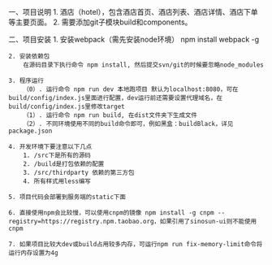 一、项目说明
    1. 酒店（hotel），包含酒店首页、酒店列表、酒店详情、酒店下单等主要页面。
    2. 需要添加git子模块build和components。

二、项目安装
    1. 安装webpack（需先安装node环境）
        npm install webpack -g
        
    2. 安装依赖包
        在源码目录下执行命令 npm install, 然后提交svn/git的时候要忽略node_modules

    3. 程序运行
        （0）. 运行命令 npm run dev 本地跑项目 默认为localhost:8080，可在build/config/index.js里面进行配置，dev运行前还需要设置代理域名，在build/config/index.js里修改target
        （1）. 运行命令 npm run build, 在dist文件夹下生成文件
        （2）. 不同环境使用不同的build命令即可，例如黑盒：buildBlack，详见package.json

    4. 开发环境下要注意以下几点
        1. /src下是所有的源码
        2. /build是打包依赖的配置
        3. /src/thirdparty 依赖的第三方包
        4. 所有样式用less编写

    5. 项目代码会部署到服务端的static下面

    6. 直接使用npm会比较慢，可以使用cnpm的镜像 npm install -g cnpm --registry=https://registry.npm.taobao.org，如果引用了sinosun-ui则不能使用cnpm

    7. 如果项目比较大dev或build占用较多内存，可运行npm run fix-memory-limit命令将运行内存设置为4g